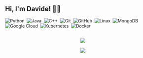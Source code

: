 ## Hi, I'm Davide!  👋🏻

![Python](https://img.shields.io/badge/-Python-05122A?style=flat&logo=python)&nbsp;
![Java](https://img.shields.io/badge/-Java-05122A?style=flat&logo=Java&logoColor=FFA518)&nbsp;
![C++](https://img.shields.io/badge/-C++-05122A?style=flat&logo=C%2B%2B&logoColor=00599C)&nbsp;
![Git](https://img.shields.io/badge/-Git-05122A?style=flat&logo=git)&nbsp;
![GitHub](https://img.shields.io/badge/-GitHub-05122A?style=flat&logo=github)&nbsp;
![Linux](https://img.shields.io/badge/-Linux-05122A?style=flat&logo=linux)&nbsp;
![MongoDB](https://img.shields.io/badge/-Mongo%20DB-05122A?style=flat&logo=mongodb)&nbsp;
![Google Cloud](https://img.shields.io/badge/-Google%20Cloud-05122A?style=flat&logo=googlecloud)&nbsp;
![Kubernetes](https://img.shields.io/badge/-Kubernetes-05122A?style=flat&logo=kubernetes)&nbsp;
![Docker](https://img.shields.io/badge/-Docker-05122A?style=flat&logo=docker)&nbsp;

<br />
<div align="center">
  <img align="center" src="https://github-readme-stats.vercel.app/api?username=davideolgiati&include_all_commits=true&count_private=true&layout=compact">
  <br />
  <br />
  <img align="center" src="https://github-readme-streak-stats.herokuapp.com/?user=davideolgiati&count_private=true&date_format=j%2Fn%5B%2FY%5D&layout=compact">
</div>
<br />
<br />
